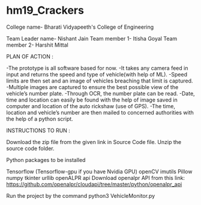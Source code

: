 # hm19_Crackers

College name- Bharati Vidyapeeth's College of Engineering

Team Leader name- Nishant Jain
Team member 1- Itisha Goyal
Team member 2- Harshit Mittal

PLAN OF ACTION :

-The prototype is all software based for now.
-It takes any camera feed in input and returns the speed and type of vehicle(with help of ML).
-Speed limits are then set and an image of vehicles breaching that limit is captured.
-Multiple images are captured to ensure the best possible view of the vehicle’s number plate.
-Through OCR, the number plate can be read.
-Date, time and location can easily be found with the help of image saved in computer and location of the auto rickshaw (use of GPS).
-The time, location and vehicle’s number are then mailed to concerned authorities with the help of a python script.

INSTRUCTIONS TO RUN :

Download the zip file from the given link in Source Code file. 
Unzip the source code folder.

Python packages to be installed

Tensorflow (Tensorflow-gpu if you have Nvidia GPU)
openCV
imutils
Pillow
numpy
tkinter
urllib
openALPR api
Download openalpr API from this link: https://github.com/openalpr/cloudapi/tree/master/python/openalpr_api

Run the project by the command python3 VehicleMonitor.py

